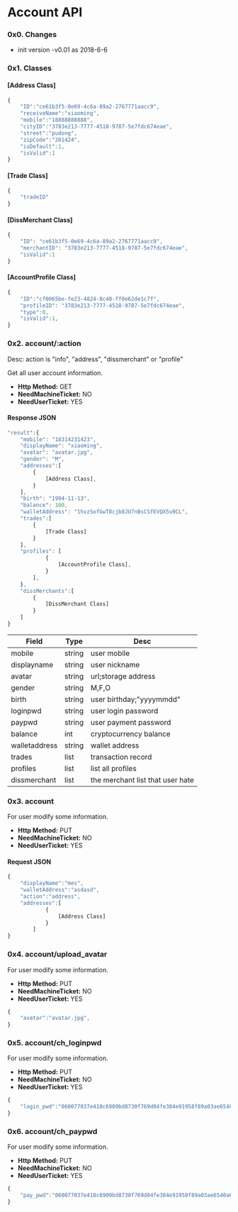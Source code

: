 # Account API

### 0x0. Changes

- init version -v0.01 as 2018-6-6

### 0x1. Classes

#### [Address Class]

```javascript
{
  	"ID":"ce61b3f5-0e69-4c6a-89a2-2767771aacc9",
    "receiveName":"xiaoming",
    "mobile":"18888888888",
    "cityID":"3783e213-7777-4518-9787-5e7fdc674eae",
    "street":"pudong",
    "zipCode":"201424",
    "isDefault":1,
    "isValid":1
}
```

#### [Trade Class]

```javascript
{
  	"tradeID"
}
```

#### [DissMerchant Class]

```javascript
{
  	"ID": "ce61b3f5-0e69-4c6a-89a2-2767771aacc9",
    "merchantID": "3783e213-7777-4518-9787-5e7fdc674eae",
    "isValid":1
}
```

#### [AccountProfile Class]

```javascript
{
    "ID":"cf0065be-fe23-4824-8c40-ff0e62de1c7f",
    "profileID": "3783e213-7777-4518-9787-5e7fdc674eae",
    "type":0,
    "isValid":1,
}
```

### 0x2. account/:action

Desc: action is "info", "address", "dissmerchant" or "profile"

Get all user account information.

- **Http Method:** GET
- **NeedMachineTicket:** NO
- **NeedUserTicket:** YES

#### Response JSON

```javascript
"result":{
	"mobile": "18314231423",
    "displayName": "xiaoming",
    "avatar": "avatar.jpg",
    "gender": "M",
    "addresses":[
      	{
  			[Address Class],
		}
    ],
    "birth": "1994-11-13",
    "balance": 100,
    "walletAddress": "1hvzSofGwT8cjb8JU7nBsCSfEVQX5u9CL",
    "trades":[
  		{
  			[Trade Class]
		}
	],
    "profiles": [
  			{
              	[AccountProfile Class],
            }
		],
	},
    "dissMerchants":[
		{
  			[DissMerchant Class]
		}  
	]    
}
```

| Field         | Type   | Desc                             |
| ------------- | ------ | -------------------------------- |
| mobile        | string | user mobile                      |
| displayname   | string | user nickname                    |
| avatar        | string | url;storage address              |
| gender        | string | M,F,O                            |
| birth         | string | user birthday;"yyyymmdd"         |
| loginpwd      | string | user login password              |
| paypwd        | string | user payment password            |
| balance       | int    | cryptocurrency balance           |
| walletaddress | string | wallet address                   |
| trades        | list   | transaction record               |
| profiles      | list   | list all profiles                |
| dissmerchant  | list   | the merchant list that user hate |

### 0x3. account

For user modify some information.

- **Http Method:** PUT
- **NeedMachineTicket:** NO
- **NeedUserTicket:** YES

#### Request JSON

```javascript
{	
	"displayName":"mes",
	"walletAddress":"asdasd",
	"action":"address",
	"addresses":[
			{
  				[Address Class]
			}
		]
}
```

### 0x4. account/upload_avatar

For user modify some information.

- **Http Method:** PUT
- **NeedMachineTicket:** NO
- **NeedUserTicket:** YES

```javascript
{
  	"avatar":"avatar.jpg",
}
```

### 0x5. account/ch_loginpwd

For user modify some information.

- **Http Method:** PUT
- **NeedMachineTicket:** NO
- **NeedUserTicket:** YES

```javascript
{
  	"login_pwd":"060077037e418c6909bd8730f769d04fe384e91958f89a03ae6540a639480597"
}
```

### 0x6. account/ch_paypwd

For user modify some information.

- **Http Method:** PUT
- **NeedMachineTicket:** NO
- **NeedUserTicket:** YES

```javascript
{
  	"pay_pwd":"060077037e418c6909bd8730f769d04fe384e91958f89a03ae6540a639480597"
}
```
